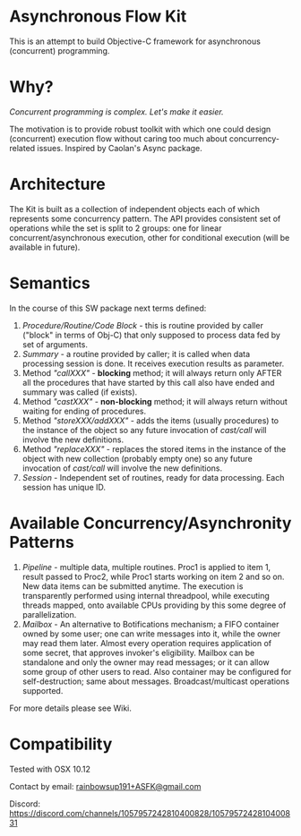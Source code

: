 # Asynchronous Flow Kit
This is an attempt to build Objective-C framework for asynchronous (concurrent) programming. 

# Why?
*Concurrent programming is complex. Let's make it easier.*

The motivation is to provide robust toolkit with which one could design (concurrent) execution flow without caring too much about concurrency-related issues. Inspired by Caolan's Async package.

# Architecture
The Kit is built as a collection of independent objects each of which represents some concurrency pattern.
The API provides consistent set of operations while the set is split to 2 groups: one for linear concurrent/asynchronous execution, other for conditional execution (will be available in future).

# Semantics
In the course of this SW package next terms defined:
1. *Procedure/Routine/Code Block* - this is routine provided by caller ("block" in terms of Obj-C) that only supposed to process data fed by set of arguments.
2. *Summary* - a routine provided by caller; it is called when data processing session is done. It receives execution results as parameter.
3. Method *"callXXX"* - **blocking** method; it will always return only AFTER all the procedures that have started by this call also have ended and summary was called (if exists).
3. Method *"castXXX"* - **non-blocking** method; it will always return without waiting for ending of procedures.
4. Method *"storeXXX/addXXX"* - adds the items (usually procedures) to the instance of the object so any future invocation of *cast/call* will involve the new definitions.
5. Method *"replaceXXX"* - replaces the stored items in the instance of the object with new collection (probably empty one) so any future invocation of *cast/call* will involve the new definitions.
6. *Session* - Independent set of routines, ready for data processing. Each session has unique ID.

# Available Concurrency/Asynchronity Patterns
1. *Pipeline* - multiple data, multiple routines. Proc1 is applied to item 1, result passed to Proc2, while Proc1 starts working on item 2 and so on. New data items can be submitted anytime. The execution is transparently performed using internal threadpool, while executing threads mapped, onto available CPUs providing by this some degree of parallelization.
2. *Mailbox* - An alternative to Botifications mechanism; a FIFO container owned by some user; one can write messages into it, while the owner may read them later. Almost every operation requires application of some secret, that approves invoker's eligibility. Mailbox can be standalone and only the owner may read messages; or it can allow some group of other users to read. Also container may be configured for self-destruction; same about messages. Broadcast/multicast operations supported. 

For more details please see Wiki.

# Compatibility
Tested with OSX 10.12



Contact by email: rainbowsup191+ASFK@gmail.com

Discord: https://discord.com/channels/1057957242810400828/1057957242810400831
